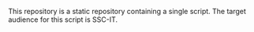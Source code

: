This repository is a static repository containing a single script. The target audience for this script is SSC-IT.
